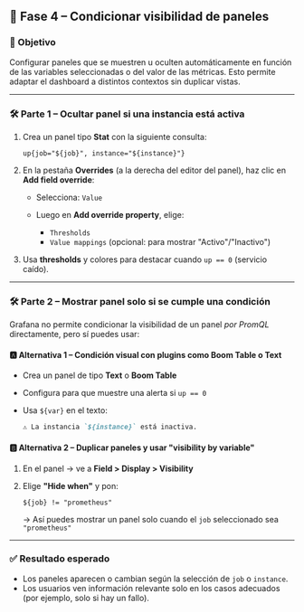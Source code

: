 

## 🧱 Fase 4 – Condicionar visibilidad de paneles

### 🎯 Objetivo

Configurar paneles que se muestren u oculten automáticamente en función de las variables seleccionadas o del valor de las métricas. Esto permite adaptar el dashboard a distintos contextos sin duplicar vistas.

---

### 🛠️ Parte 1 – Ocultar panel si una instancia está activa

1. Crea un panel tipo **Stat** con la siguiente consulta:

   ```promql
   up{job="${job}", instance="${instance}"}
   ```

2. En la pestaña **Overrides** (a la derecha del editor del panel), haz clic en **Add field override**:

   * Selecciona: `Value`
   * Luego en **Add override property**, elige:

     * `Thresholds`
     * `Value mappings` (opcional: para mostrar "Activo"/"Inactivo")

3. Usa **thresholds** y colores para destacar cuando `up == 0` (servicio caído).

---

### 🛠️ Parte 2 – Mostrar panel solo si se cumple una condición

Grafana no permite condicionar la visibilidad de un panel *por PromQL* directamente, pero sí puedes usar:

#### 🅰️ Alternativa 1 – Condición visual con plugins como **Boom Table** o **Text**

* Crea un panel de tipo **Text** o **Boom Table**
* Configura para que muestre una alerta si `up == 0`
* Usa `${var}` en el texto:

  ```markdown
  ⚠️ La instancia `${instance}` está inactiva.
  ```

#### 🅱️ Alternativa 2 – Duplicar paneles y usar "visibility by variable"

1. En el panel → ve a **Field > Display > Visibility**
2. Elige **"Hide when"** y pon:

   ```
   ${job} != "prometheus"
   ```

   → Así puedes mostrar un panel solo cuando el `job` seleccionado sea `"prometheus"`

---

### ✅ Resultado esperado

* Los paneles aparecen o cambian según la selección de `job` o `instance`.
* Los usuarios ven información relevante solo en los casos adecuados (por ejemplo, solo si hay un fallo).

